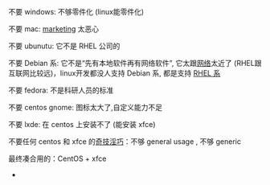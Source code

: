 
不要 windows: 不够零件化 (linux能零件化)

不要 mac: [marketing](https://github.com/7900ms/000nottheater_deserted_systemlibrary/blob/master/supplementary/slang-MARKETING.md#奇技淫巧+夸夸其谈) 太恶心

不要 ubunutu: 它不是 RHEL 公司的

不要 Debian 系: 它不是“先有本地软件再有网络软件”, 它太跟[网络](https://www.v2ex.com/notes/28380#服务器)太近了 (RHEL跟互联网比较远)，linux开发都没人支持 Debian 系, 都是支持 [RHEL 系](https://www.v2ex.com/notes/28390)

不要 fedora: 不是科研人员的标准

不要 centos gnome: 图标太大了,自定义能力不足

不要 lxde: 在 centos 上安装不了 (能安装 xfce)

不要任何 centos 和 xfce 的[奇技淫巧](https://www.v2ex.com/notes/28357)：不够 general usage , 不够 generic

最终凑合用的：CentOS + xfce

-
